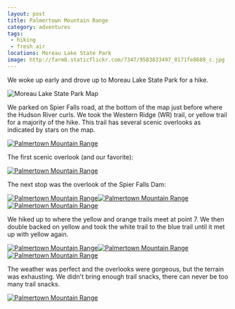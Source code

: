 ```yaml
---
layout: post
title: Palmertown Mountain Range
category: adventures
tags: 
 - hiking
 - fresh air
locations: Moreau Lake State Park
image: http://farm8.staticflickr.com/7347/9583833497_0171fe8688_c.jpg
---
```



We woke up early and drove up to Moreau Lake State Park for a hike.

<img alt="Moreau Lake State Park Map" src="http://farm8.staticflickr.com/7303/13013176105_99e4295620_o.png">

We parked on Spier Falls road, at the bottom of the map just before where the Hudson River curls. We took the Western Ridge (WR) trail, or yellow trail for a majority of the hike. This trail has several scenic overlooks as indicated by stars on the map.

<a href="http://www.flickr.com/photos/91218249@N05/9583836201/" title="Palmertown Mountain Range by katydecorah, on Flickr"><img src="http://farm3.staticflickr.com/2891/9583836201_fdbae467f0_c.jpg"  alt="Palmertown Mountain Range"></a>

The first scenic overlook (and our favorite):

<a href="http://www.flickr.com/photos/91218249@N05/9583833497/" title="Palmertown Mountain Range by katydecorah, on Flickr"><img src="http://farm8.staticflickr.com/7347/9583833497_0171fe8688_c.jpg"  alt="Palmertown Mountain Range" class="pop-out"></a>

The next stop was the overlook of the Spier Falls Dam:

<a href="http://www.flickr.com/photos/91218249@N05/9583831625/" title="Palmertown Mountain Range by katydecorah, on Flickr"><img src="http://farm8.staticflickr.com/7341/9583831625_fafaea7bb2_c.jpg" class="img-thirds" alt="Palmertown Mountain Range"></a><a href="http://www.flickr.com/photos/91218249@N05/9583837625/" title="Palmertown Mountain Range by katydecorah, on Flickr"><img src="http://farm3.staticflickr.com/2846/9583837625_cf283cb895_c.jpg" class="img-thirds" alt="Palmertown Mountain Range"></a><a href="http://www.flickr.com/photos/91218249@N05/9586629444/" title="Palmertown Mountain Range by katydecorah, on Flickr"><img src="http://farm3.staticflickr.com/2858/9586629444_457bb8211e_c.jpg" class="img-thirds" alt="Palmertown Mountain Range"></a>

We hiked up to where the yellow and orange trails meet at point 7. We then double backed on yellow and took the white trail to the blue trail until it met up with yellow again.

<a href="http://www.flickr.com/photos/91218249@N05/9583834269/" title="Palmertown Mountain Range by katydecorah, on Flickr"><img src="http://farm3.staticflickr.com/2876/9583834269_d8e7b144e5_c.jpg" class="img-thirds" alt="Palmertown Mountain Range"></a><a href="http://www.flickr.com/photos/91218249@N05/9583845429/" title="Palmertown Mountain Range by katydecorah, on Flickr"><img src="http://farm6.staticflickr.com/5533/9583845429_86f8609032_c.jpg" class="img-thirds" alt="Palmertown Mountain Range"></a><a href="http://www.flickr.com/photos/91218249@N05/9583847211/" title="Palmertown Mountain Range by katydecorah, on Flickr"><img src="http://farm6.staticflickr.com/5541/9583847211_8c7620529b_c.jpg" class="img-thirds" alt="Palmertown Mountain Range"></a>

The weather was perfect and the overlooks were gorgeous, but the terrain was exhausting. We didn't bring enough trail snacks, there can never be too many trail snacks.

<a href="http://www.flickr.com/photos/91218249@N05/9586631390/" title="Palmertown Mountain Range by katydecorah, on Flickr"><img src="http://farm6.staticflickr.com/5455/9586631390_96d1ca3f1d_c.jpg"  alt="Palmertown Mountain Range"></a>



